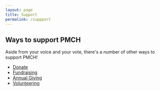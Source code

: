 ```yaml
---
layout: page
title: Support
permalink: /suppport
---
```


## Ways to support PMCH

Aside from your voice and your vote, there's a number of other ways to support PMCH!

- [Donate](https://givebutter.com/petoskey-montessori-childrens-house)
- [Fundraising](https://petoskeymontessori.org/giving/fundraising-made-easy/)
- [Annual Giving](https://petoskeymontessori.org/giving/annual-giving/)
- [Volunteering](https://petoskeymontessori.org/giving/volunteer-opportunities/)